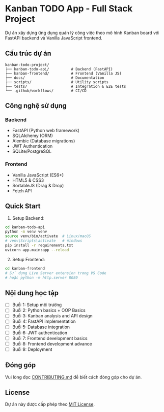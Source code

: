 # Kanban TODO App - Full Stack Project

Dự án xây dựng ứng dụng quản lý công việc theo mô hình Kanban board với FastAPI backend và Vanilla JavaScript frontend.

## Cấu trúc dự án

```
kanban-todo-project/
├── kanban-todo-api/          # Backend (FastAPI)
├── kanban-frontend/          # Frontend (Vanilla JS)
├── docs/                     # Documentation
├── scripts/                  # Utility scripts
├── tests/                    # Integration & E2E tests
└── .github/workflows/        # CI/CD
```

## Công nghệ sử dụng

### Backend
- FastAPI (Python web framework)
- SQLAlchemy (ORM)
- Alembic (Database migrations)
- JWT Authentication
- SQLite/PostgreSQL

### Frontend
- Vanilla JavaScript (ES6+)
- HTML5 & CSS3
- SortableJS (Drag & Drop)
- Fetch API

## Quick Start

1. Setup Backend:
```bash
cd kanban-todo-api
python -m venv venv
source venv/bin/activate  # Linux/macOS
# venv\Scripts\activate   # Windows
pip install -r requirements.txt
uvicorn app.main:app --reload
```

2. Setup Frontend:
```bash
cd kanban-frontend
# Sử dụng Live Server extension trong VS Code
# hoặc python -m http.server 8080
```

## Nội dung học tập

- [ ] Buổi 1: Setup môi trường
- [ ] Buổi 2: Python basics + OOP Basics
- [ ] Buổi 3: Kanban analysis and API design
- [ ] Buổi 4: FastAPI implementation
- [ ] Buổi 5: Database integration
- [ ] Buổi 6: JWT authentication
- [ ] Buổi 7: Frontend development basics
- [ ] Buổi 8: Frontend development advance
- [ ] Buổi 9: Deployment

## Đóng góp

Vui lòng đọc [CONTRIBUTING.md](CONTRIBUTING.md) để biết cách đóng góp cho dự án.

## License

Dự án này được cấp phép theo [MIT License](LICENSE).
